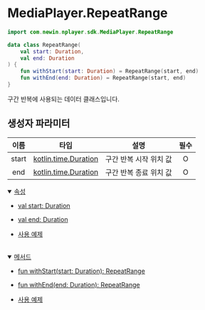# MediaPlayer.RepeatRange

```kotlin
import com.newin.nplayer.sdk.MediaPlayer.RepeatRange
```

```kotlin
data class RepeatRange(
    val start: Duration,
    val end: Duration
) {
    fun withStart(start: Duration) = RepeatRange(start, end)
    fun withEnd(end: Duration) = RepeatRange(start, end)
}
```
구간 반복에 사용되는 데이터 클래스입니다.

## 생성자 파라미터

|이름|타입|설명|필수|
|:--:|:--:|--|:--:|
|start|[kotlin.time.Duration](https://kotlinlang.org/api/latest/jvm/stdlib/kotlin.time/-duration/)|구간 반복 시작 위치 값|O|
|end|[kotlin.time.Duration](https://kotlinlang.org/api/latest/jvm/stdlib/kotlin.time/-duration/)|구간 반복 종료 위치 값|O|

<details open>
<summary>
    <a href="./details.md#속성">속성</a>
</summary>

* [val start: Duration](./details.md#start)

* [val end: Duration](./details.md#end)

* [사용 예제](./details.md#사용-예제)

</details>
<br>

<details open>
<summary>
    <a href="./details.md#메서드">메서드</a>
</summary>

* [fun withStart(start: Duration): RepeatRange](./details.md#withstart)

* [fun withEnd(end: Duration): RepeatRange](./details.md#withend)

* [사용 예제](./details.md#사용-예제-1)

</details>
<br>